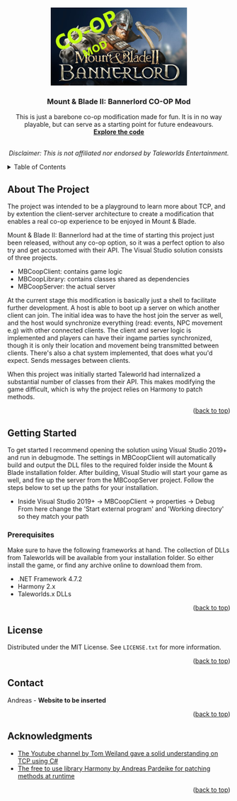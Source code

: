 <a name="readme-top"></a>
<!-- PROJECT LOGO -->
<br />
<div align="center">
  <a href="https://github.com/Andreas1331/MBCoop">
    <img src="images/mb_logo.jpg" alt="Logo" width="308" height="176">
  </a>

<h3 align="center">Mount & Blade II: Bannerlord CO-OP Mod</h3>

  <p align="center">
    This is just a barebone co-op modification made for fun. It is in no way playable, but can serve as a starting point for future endeavours.
    <br />
    <a href="https://github.com/Andreas1331/MBCoop/tree/master/MBCoopMod"><strong>Explore the code</strong></a>
    <br />
    <br />
    <p><i>Disclaimer: This is not affiliated nor endorsed by Taleworlds Entertainment.</i></p>
  </p>
</div>

<!-- TABLE OF CONTENTS -->
<details>
  <summary>Table of Contents</summary>
  <ol>
    <li><a href="#about-the-project">About The Project</a></li>
    <li>
      <a href="#getting-started">Getting Started</a>
      <ul>
        <li><a href="#prerequisites">Prerequisites</a></li>
      </ul>
    </li>
    <li><a href="#license">License</a></li>
    <li><a href="#contact">Contact</a></li>
    <li><a href="#acknowledgments">Acknowledgments</a></li>
  </ol>
</details>


<!-- ABOUT THE PROJECT -->
## About The Project

The project was intended to be a playground to learn more about TCP, and by extention the client-server architecture to create a modification that enables a real co-op experience to be enjoyed in Mount & Blade. 

Mount & Blade II: Bannerlord had at the time of starting this project just been released, without any co-op option, so it was a perfect option to also try and get accustomed with their API. The Visual Studio solution consists of three projects.
* MBCoopClient: contains game logic
* MBCoopLibrary: contains classes shared as dependencies
* MBCoopServer: the actual server

At the current stage this modification is basically just a shell to facilitate further development. A host is able to boot up a server on which another client can join. The initial idea was to have the host join the server as well, and the host would synchronize everything (read: events, NPC movement e.g) with other connected clients. The client and server logic is implemented and players can have their ingame parties synchronized, though it is only their location and movement being transmitted between clients. There's also a chat system implemented, that does what you'd expect. Sends messages between clients.

When this project was initially started Taleworld had internalized a substantial number of classes from their API. This makes modifying the game difficult, which is why the project relies on Harmony to patch methods.

<p align="right">(<a href="#readme-top">back to top</a>)</p>


<!-- GETTING STARTED -->
## Getting Started

To get started I recommend opening the solution using Visual Studio 2019+ and run in debugmode. The settings in MBCoopClient will automatically build and output the DLL files to the required folder inside the Mount & Blade installation folder. After building, Visual Studio will start your game as well, and fire up the server from the MBCoopServer project. 
Follow the steps below to set up the paths for your installation.
* Inside Visual Studio 2019+ -> MBCoopClient -> properties -> Debug <br>From here change the 'Start external program' and 'Working directory' so they match your path

### Prerequisites

Make sure to have the following frameworks at hand. The collection of DLLs from Taleworlds will be available from your installation folder. So either install the game, or find any archive online to download them from.
* .NET Framework 4.7.2
* Harmony 2.x
* Taleworlds.x DLLs

<p align="right">(<a href="#readme-top">back to top</a>)</p>


<!-- LICENSE -->
## License

Distributed under the MIT License. See `LICENSE.txt` for more information.

<p align="right">(<a href="#readme-top">back to top</a>)</p>


<!-- CONTACT -->
## Contact

Andreas  - **Website to be inserted**

<p align="right">(<a href="#readme-top">back to top</a>)</p>


<!-- ACKNOWLEDGMENTS -->
## Acknowledgments

* [The Youtube channel by Tom Weiland gave a solid understanding on TCP using C#](https://www.youtube.com/c/TomWeiland)
* [The free to use library Harmony by Andreas Pardeike for patching methods at runtime](https://harmony.pardeike.net/)

<p align="right">(<a href="#readme-top">back to top</a>)</p>

